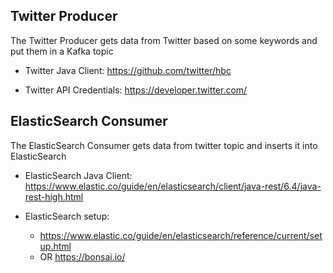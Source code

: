 ## Twitter Producer

The Twitter Producer gets data from Twitter based on some keywords and put them in a Kafka topic

* Twitter Java Client: https://github.com/twitter/hbc

* Twitter API Credentials: https://developer.twitter.com/

## ElasticSearch Consumer

The ElasticSearch Consumer gets data from twitter topic and inserts it into ElasticSearch

* ElasticSearch Java Client: https://www.elastic.co/guide/en/elasticsearch/client/java-rest/6.4/java-rest-high.html

* ElasticSearch setup:
  - https://www.elastic.co/guide/en/elasticsearch/reference/current/setup.html
  - OR https://bonsai.io/
